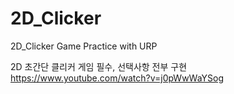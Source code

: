 # 2D_Clicker
2D_Clicker Game Practice with URP

2D 초간단 클리커 게임 
필수, 선택사항 전부 구현
https://www.youtube.com/watch?v=j0pWwWaYSog
